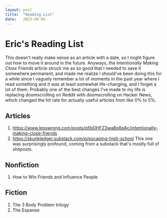 ```yaml
---
layout: post
title:  "Reading List"
date:   2023-09-05
---
```


# Eric's Reading List

This doesn't really make sense as an article with a date, so I might figure out how to move it around in the future. Anyways, the *Intentionally Making Close Friends* article struck me as so good that I needed to save it somewhere permanent, and made me realize I should've been doing this for a while since I vaguely remember a lot of moments in the past year where I read something and it was at least somewhat life-changing, and I forget a lot of them. Probably one of the best changes I've made to my life is replacing doomscrolling on Reddit with doomscrolling on Hacker News, which changed the hit rate for actually useful articles from like 0% to 5%.

## Articles

1. https://www.lesswrong.com/posts/pfibDHFZ3waBo6pAc/intentionally-making-close-friends
2. https://skunkledger.substack.com/p/escaping-high-school
    This one was surprisingly profound, coming from a substack that's mostly full of shitposts.

## Nonfiction

1. How to Win Friends and Influence People

## Fiction

1. The 3 Body Problem trilogy
2. The Expanse
